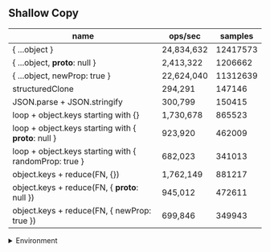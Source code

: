 ## Shallow Copy

|name|ops/sec|samples|
|-|-|-|
|{ ...object }|24,834,632|12417573|
|{ ...object, __proto__: null }|2,413,322|1206662|
|{ ...object, newProp: true }|22,624,040|11312639|
|structuredClone|294,291|147146|
|JSON.parse + JSON.stringify|300,799|150415|
|loop + object.keys starting with {}|1,730,678|865523|
|loop + object.keys starting with { __proto__: null }|923,920|462009|
|loop + object.keys starting with { randomProp: true }|682,023|341013|
|object.keys + reduce(FN, {})|1,762,149|881217|
|object.keys + reduce(FN, { __proto__: null })|945,012|472611|
|object.keys + reduce(FN, { newProp: true })|699,846|349943|


<details>
<summary>Environment</summary>

* __Machine:__ linux x64 | 4 vCPUs | 7.6GB Mem
* __Run:__ Tue Aug 05 2025 14:38:17 GMT+0000 (Coordinated Universal Time)
* __Node:__ `v24.4.0`
</details>

<!--
{"environment":{"platform":"linux","arch":"x64","cpus":4,"totalMemory":7.59783935546875},"benchmarks":[{"name":"{ ...object }","samples":12417573,"opsSec":24834632.22112861},{"name":"{ ...object, __proto__: null }","samples":1206662,"opsSec":2413322.2913678177},{"name":"{ ...object, newProp: true }","samples":11312639,"opsSec":22624040.464986566},{"name":"structuredClone","samples":147146,"opsSec":294291.0800460838},{"name":"JSON.parse + JSON.stringify","samples":150415,"opsSec":300799.07905786915},{"name":"loop + object.keys starting with {}","samples":865523,"opsSec":1730678.3519976852},{"name":"loop + object.keys starting with { __proto__: null }","samples":462009,"opsSec":923920.6002903174},{"name":"loop + object.keys starting with { randomProp: true }","samples":341013,"opsSec":682023.5419871546},{"name":"object.keys + reduce(FN, {})","samples":881217,"opsSec":1762149.5432478318},{"name":"object.keys + reduce(FN, { __proto__: null })","samples":472611,"opsSec":945012.4604971091},{"name":"object.keys + reduce(FN, { newProp: true })","samples":349943,"opsSec":699846.1885497181}]}-->
